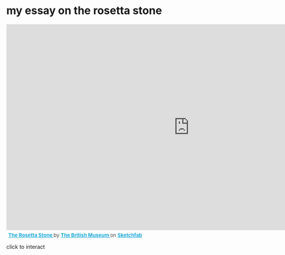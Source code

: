# my essay on the rosetta stone

<div class="sketchfab-embed-wrapper"> <iframe title="The Rosetta Stone" frameborder="0" allowfullscreen mozallowfullscreen="true" webkitallowfullscreen="true" allow="autoplay; fullscreen; xr-spatial-tracking" xr-spatial-tracking execution-while-out-of-viewport execution-while-not-rendered web-share width="960" height="540" src="https://sketchfab.com/models/1e03509704a3490e99a173e53b93e282/embed"> </iframe> <p style="font-size: 13px; font-weight: normal; margin: 5px; color: #4A4A4A;"> <a href="https://sketchfab.com/3d-models/the-rosetta-stone-1e03509704a3490e99a173e53b93e282?utm_medium=embed&utm_campaign=share-popup&utm_content=1e03509704a3490e99a173e53b93e282" target="_blank" style="font-weight: bold; color: #1CAAD9;"> The Rosetta Stone </a> by <a href="https://sketchfab.com/britishmuseum?utm_medium=embed&utm_campaign=share-popup&utm_content=1e03509704a3490e99a173e53b93e282" target="_blank" style="font-weight: bold; color: #1CAAD9;"> The British Museum </a> on <a href="https://sketchfab.com?utm_medium=embed&utm_campaign=share-popup&utm_content=1e03509704a3490e99a173e53b93e282" target="_blank" style="font-weight: bold; color: #1CAAD9;">Sketchfab</a></p></div>

click to interact
